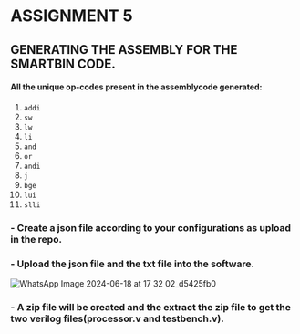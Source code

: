 # ASSIGNMENT 5

## GENERATING THE ASSEMBLY FOR THE SMARTBIN CODE.

#### All the unique op-codes present in the assemblycode generated: 

1. `addi`
2. `sw`
3. `lw`
4. `li`
5. `and`
6. `or`
7. `andi`
8. `j`
9. `bge`
10. `lui`
11. `slli`

### - Create a json file according to your configurations as upload in the repo.

### - Upload the json file and the txt file into the software.

![WhatsApp Image 2024-06-18 at 17 32 02_d5425fb0](https://github.com/SoahamMoulree/RISC-V-Repo/assets/169994191/78b5fc12-2705-4894-93de-2545253924a2)

### - A zip file will be created and the extract the zip file to get the two verilog files(processor.v and testbench.v).

